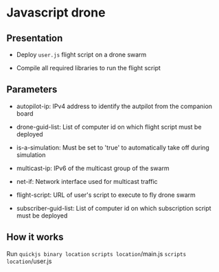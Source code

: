 # Javascript drone #

## Presentation ##

* Deploy `user.js` flight script on a drone swarm

* Compile all required libraries to run the flight script

## Parameters ##

* autopilot-ip: IPv4 address to identify the autpilot from the companion board

* drone-guid-list: List of computer id on which flight script must be deployed

* is-a-simulation: Must be set to 'true' to automatically take off during simulation

* multicast-ip: IPv6 of the multicast group of the swarm

* net-if: Network interface used for multicast traffic

* flight-script: URL of user's script to execute to fly drone swarm

* subscriber-guid-list: List of computer id on which subscription script must be deployed

## How it works ##

Run `quickjs binary location` `scripts location`/main.js `scripts location`/user.js
